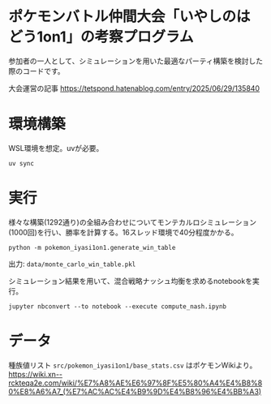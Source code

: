 # ポケモンバトル仲間大会「いやしのはどう1on1」の考察プログラム

参加者の一人として、シミュレーションを用いた最適なパーティ構築を検討した際のコードです。

大会運営の記事 https://tetspond.hatenablog.com/entry/2025/06/29/135840

# 環境構築

WSL環境を想定。uvが必要。

```
uv sync
```

# 実行

様々な構築(1292通り)の全組み合わせについてモンテカルロシミュレーション(1000回)を行い、勝率を計算する。16スレッド環境で40分程度かかる。

```
python -m pokemon_iyasi1on1.generate_win_table
```

出力: `data/monte_carlo_win_table.pkl`

シミュレーション結果を用いて、混合戦略ナッシュ均衡を求めるnotebookを実行。

```
jupyter nbconvert --to notebook --execute compute_nash.ipynb
```

# データ
種族値リスト `src/pokemon_iyasi1on1/base_stats.csv` はポケモンWikiより。
https://wiki.xn--rckteqa2e.com/wiki/%E7%A8%AE%E6%97%8F%E5%80%A4%E4%B8%80%E8%A6%A7_(%E7%AC%AC%E4%B9%9D%E4%B8%96%E4%BB%A3)
